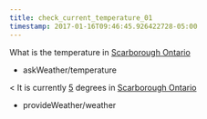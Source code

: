 ```yaml
---
title: check_current_temperature_01
timestamp: 2017-01-16T09:46:45.926422728-05:00
---
```


What is the temperature in [Scarborough Ontario](City)
* askWeather/temperature

< It is currently [5](temperature) degrees in [Scarborough Ontario](City)
* provideWeather/weather

